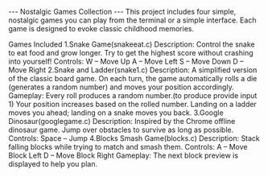 --- Nostalgic Games Collection ---
  This project includes four simple, nostalgic games you can play from the terminal or a simple interface. Each game is designed to evoke classic childhood memories.

Games Included
  1.Snake Game(snakeeat.c)
    Description: Control the snake to eat food and grow longer. Try to get the highest score without crashing into yourself!
  Controls:
    W – Move Up
    A – Move Left
    S – Move Down
    D – Move Right
  2.Snake and Ladder(snake1.c)
    Description: A simplified version of the classic board game. On each turn, the game automatically rolls a die (generates a random number) and moves your position accordingly.
  Gameplay:
    Every roll produces a random number.(to produce provide input 1)
    Your position increases based on the rolled number.
    Landing on a ladder moves you ahead; landing on a snake moves you back.
  3.Google Dinosaur(googlegame.c)
    Description: Inspired by the Chrome offline dinosaur game. Jump over obstacles to survive as long as possible.
  Controls:
    Space – Jump
  4.Blocks Smash Game(blocks.c)
    Description: Stack falling blocks while trying to match and smash them.
  Controls:
    A – Move Block Left
    D – Move Block Right
  Gameplay:
    The next block preview is displayed to help you plan.
